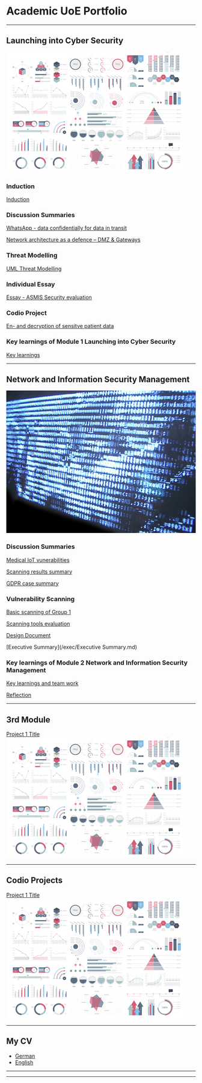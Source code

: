 # Academic UoE Portfolio

---


## Launching into Cyber Security 
<img src="images/dummy_thumbnail.jpg?raw=true"/>


### Induction 
[Induction](/Induction.md)

### Discussion Summaries
[WhatsApp - data confidentially for data in transit](/Unit1.md)

[Network architecture as a defence – DMZ & Gateways](/Unit2.md)

### Threat Modelling
[UML Threat Modelling](/UML.md)

### Individual  Essay
[Essay - ASMIS Security evaluation](/essay.md)

### Codio Project
[En- and decryption of sensitve patient data](/Codio.md)

### Key learnings of Module 1 Launching into Cyber Security 
[Key learnings](/.md)

---
## Network and Information Security Management
<img src="images/digital.jpg?raw=true"/>

### Discussion Summaries
[Medical IoT vunerabilities](/medical.md)

[Scanning results summary](/scanningsum.md)

[GDPR case summary](/GDPR.md)

### Vulnerability Scanning
[Basic scanning of Group 1](/scangroup.md)

[Scanning tools evaluation](/scantool.md)

[Design Document](/Designdoc.md)

[Executive Summary](/exec/Executive Summary.md)

### Key learnings of Module 2 Network and Information Security Management

[Key learnings and team work](/.md)

[Reflection](/.md)


---
## 3rd Module 

[Project 1 Title](/sample_page)
<img src="images/dummy_thumbnail.jpg?raw=true"/>

---
## Codio Projects 

[Project 1 Title](/sample_page)
<img src="images/dummy_thumbnail.jpg?raw=true"/>
          
---

## My CV  

- [German](/pdf/CV_Linhoff.pdf)
- [English](/pdf/CV_Linhoff.pdf)

---




---

